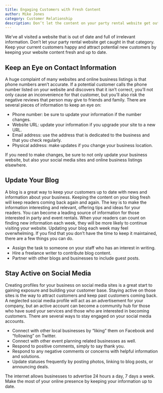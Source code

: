 ```yaml
---
title: Engaging Customers with Fresh Content
author: Mike Jones
category: Customer Relationship
description: Don’t let the content on your party rental website get out of date. Attract potential new customers by keeping your website content fresh and up to date.
---
```

<p>We’ve all visited a website that is out of date and full of irrelevant information. Don’t let your party rental website get caught in that category. Keep your current customers happy and attract potential new customers by keeping your website content fresh and up to date.</p><h2>Keep an Eye on Contact Information</h2><p>A huge complaint of many websites and online business listings is that phone numbers aren’t accurate. If a potential customer calls the phone number listed on your website and discovers that it isn’t correct, you’ll not only cause an inconvenience for that customer, but you’ll also risk the negative reviews that person may give to friends and family. There are several pieces of information to keep an eye on:</p><ul class="kreeList"><li>Phone number: be sure to update your information if the number changes.</li><li>Website URL: update your information if you upgrade your site to a new URL.</li><li>Email address: use the address that is dedicated to the business and that you check regularly.</li><li>Physical address: make updates if you change your business location.</li></ul><p>If you need to make changes, be sure to not only update your business website, but also your social media sites and online business listings elsewhere.</p><h2>Update Your Blog</h2><p>A blog is a great way to keep your customers up to date with news and information about your business. Keeping the content on your blog fresh will keep readers coming back again and again. The key is to make the information interesting and relevant, offering tips and ideas for your readers. You can become a leading source of information for those interested in party and event rentals. When your readers can count on finding new information each week, they will be more likely to continue visiting your website. Updating your blog each week may feel overwhelming. If you find that you don’t have the time to keep it maintained, there are a few things you can do.</p><ul class="kreeList"><li>Assign the task to someone on your staff who has an interest in writing.</li><li>Hire a freelance writer to contribute blog content.</li><li>Partner with other blogs and businesses to include guest posts.</li></ul><h2>Stay Active on Social Media</h2><p>Creating profiles for your business on social media sites is a great start to gaining exposure and building your customer base. Staying active on those sites is the way to attract customers and keep past customers coming back. A neglected social media profile will act as an advertisement for your company, but an active account can become a community hub for those who have sued your services and those who are interested in becoming customers. There are several ways to stay engaged on your social media accounts.</p><ul class="kreeList"><li>Connect with other local businesses by “liking” them on Facebook and “following” on Twitter.</li><li>Connect with other event planning related businesses as well.</li><li>Respond to positive comments, simply to say thank you.</li><li>Respond to any negative comments or concerns with helpful information and solutions.</li><li>Update statuses frequently by posting photos, linking to blog posts, or announcing deals.</li></ul><p>The internet allows businesses to advertise 24 hours a day, 7 days a week. Make the most of your online presence by keeping your information up to date.</p>